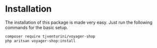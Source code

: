# Installation

The installation of this package is made very easy. Just run the following commands for the basic setup.

```bash
composer require tjventurini/voyager-shop
php aritsan voyager-shop:install
```

